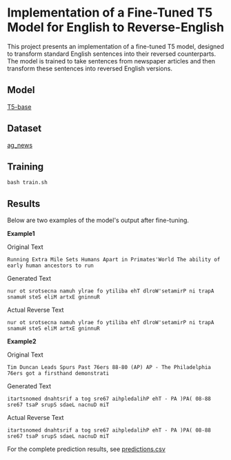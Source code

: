 # Implementation of a Fine-Tuned T5 Model for English to Reverse-English
This project presents an implementation of a fine-tuned T5 model, designed to transform standard English sentences into their reversed counterparts. The model is trained to take sentences from newspaper articles and then transform these sentences into reversed English versions. 

## Model
[T5-base](https://huggingface.co/t5-base)

## Dataset
[ag_news](https://huggingface.co/datasets/ag_news)

## Training
`bash train.sh`

## Results
Below are two examples of the model's output after fine-tuning.

**Example1**

Original Text

`Running Extra Mile Sets Humans Apart in Primates'World The ability of early human ancestors to run`

Generated Text

`nur ot srotsecna namuh ylrae fo ytiliba ehT dlroW'setamirP ni trapA snamuH steS eliM artxE gninnuR`

Actual Reverse Text

`nur ot srotsecna namuh ylrae fo ytiliba ehT dlroW'setamirP ni trapA snamuH steS eliM artxE gninnuR`

**Example2**

Original Text

`Tim Duncan Leads Spurs Past 76ers 88-80 (AP) AP - The Philadelphia 76ers got a firsthand demonstrati`

Generated Text

`itartsnomed dnahtsrif a tog sre67 aihpledalihP ehT - PA )PA( 08-88 sre67 tsaP srupS sdaeL nacnuD miT`

Actual Reverse Text

`itartsnomed dnahtsrif a tog sre67 aihpledalihP ehT - PA )PA( 08-88 sre67 tsaP srupS sdaeL nacnuD miT`

For the complete prediction results, see [predictions.csv](https://github.com/GSYfate/T5-Reverse-English/blob/main/outputs/predictions.csv)

